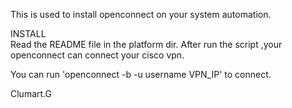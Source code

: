 This is used to install openconnect on your system automation.   

INSTALL   
Read the README file in the platform dir. After run the script ,your openconnect can connect your cisco vpn.   

You can run 'openconnect -b -u username VPN_IP' to connect.   

Clumart.G
